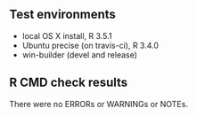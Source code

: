 ## Test environments
* local OS X install, R 3.5.1
* Ubuntu precise (on travis-ci), R 3.4.0
* win-builder (devel and release)

## R CMD check results
There were no ERRORs or WARNINGs or NOTEs. 

